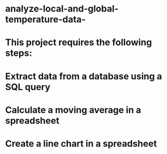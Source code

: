 # analyze-local-and-global-temperature-data-
# This project requires the following steps:

# Extract data from a database using a SQL query
# Calculate a moving average in a spreadsheet
# Create a line chart in a spreadsheet
